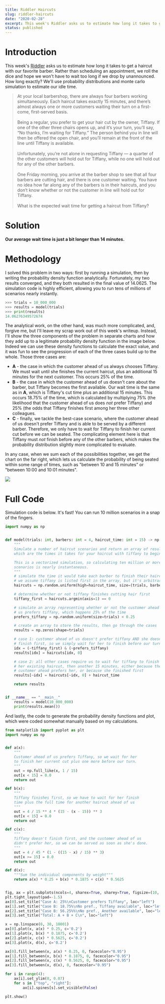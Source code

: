 ```yaml
---
title: Riddler Haircuts
slug: riddler-haircuts
date: "2020-02-28"
excerpt: This week's Riddler asks us to estimate how long it takes to get a haircut with our favorite barber. Rather than scheduling an appointment, we roll the dice and hope we won't have to wait too long if we drop by unannounced. How long exactly? We'll use probability distributions and monte carlo simulation to estimate our idle time.
status: published
---
```


# Introduction

This week's <a href="https://fivethirtyeight.com/features/can-you-get-a-haircut-already/">Riddler</a> asks us to estimate how long it takes to get a haircut with our favorite barber. Rather than scheduling an appointment, we roll the dice and hope we won't have to wait too long if we drop by unannounced. How long exactly? We'll use probability distributions and monte carlo simulation to estimate our idle time.

> At your local barbershop, there are always four barbers working simultaneously. Each haircut takes exactly 15 minutes, and there’s almost always one or more customers waiting their turn on a first-come, first-served basis.
> <br><br>
> Being a regular, you prefer to get your hair cut by the owner, Tiffany. If one of the other three chairs opens up, and it’s your turn, you’ll say, “No thanks, I’m waiting for Tiffany.” The person behind you in line will then be offered the open chair, and you’ll remain at the front of the line until Tiffany is available.
> <br><br>
> Unfortunately, you’re not alone in requesting Tiffany — a quarter of the other customers will hold out for Tiffany, while no one will hold out for any of the other barbers.
> <br><br>
> One Friday morning, you arrive at the barber shop to see that all four barbers are cutting hair, and there is one customer waiting. You have no idea how far along any of the barbers is in their haircuts, and you don’t know whether or not the customer in line will hold out for Tiffany.
> <br><br>
> What is the expected wait time for getting a haircut from Tiffany?

# Solution

**Our average wait time is just a bit longer than 14 minutes.**

# Methodology

I solved this problem in two ways: first by running a simulation, then by writing the probability density function analytically. Fortunately, my two results converged, and they both resulted in the final value of 14.0625. The simulation code is highly efficient, allowing you to run tens of millions of scenarios nearly instantly.

```python
>>> trials = 10_000_000
>>> results = model(trials)
>>> print(results)
14.06276349572674
```

The analytical work, on the other hand, was much more complicated, and, forgive me, but I'll leave my scrap work out of this week's writeup. Instead, I'll show the three components of the problem in separate charts and how they add up to a legitimate probability density function in the image below. Indeed we can use these density functions to calculate the exact value, and it was fun to see the progression of each of the three cases build up to the whole. Those three cases are:

- **A** - the case in which the customer ahead of us always chooses Tiffany. We must wait until she finishes the current haircut, plus an additional 15 minutes for the next customer. This occurs 25% of the time.
- **B** - the case in which the customer ahead of us doesn't care about the barber, but Tiffany becomes the first available. Our wait time is the same as in **A**, which is Tiffany's cut time plus an additional 15 minutes. This occurs 18.75% of the time, which is calculated by multiplying 75% (the likelihood that the customer ahead of us does _not_ prefer Tiffany) and 25% (the odds that Tiffany finishes first among her three other colleagues.
- **C** - finally, we tackle the best-case scenario, where the customer ahead of us doesn't prefer Tiffany and is able to be served by a different barber. Therefore, we only have to wait for Tiffany to finish her current cut before we can be seated. The complicating element here is that Tiffany must _not_ finish before any of the other barbers, which makes the probability distribution slightly more complicated to evaluate.

In any case, when we sum each of the possibilities together, we get the chart on the far right, which lets us calculate the probability of being seated within some range of times, such as "between 10 and 15 minutes" or "between 10:00 and 10:01 minutes".

<img src="/img/riddler-haircuts.png">

# Full Code

Simulation code is below. It's fast! You can run 10 million scenarios in a snap of the fingers.

```python
import numpy as np


def model(trials: int, barbers: int = 4, haircut_time: int = 15) -> np.ndarray:
    """
    Simulate a number of haircut scenarios and return an array of results,
    which are the times it takes for your haircut with tiffany to begin.

    This is a vectorized simulation, so calculating ten million or more
    scenarios is nearly instantaneous.
    """
    # simulate the time it would take each barber to finish their haircut
    # we assume tiffany is listed first in the array, but it's arbitrary
    haircuts = np.random.uniform(high=haircut_time, size=(trials, barbers))

    # determine whether or not tiffany finishes cutting hair first
    tiffany_first = haircuts.argmin(axis=1) == 0

    # simulate an array representing whether or not the customer ahead of
    # us prefers tiffany, which happens 25% of the time
    prefers_tiffany = np.random.uniform(size=trials) < 0.25

    # create an array to store the results, then go through the cases
    results = np.zeros(shape=trials)

    # case 1: customer ahead of us doesn't prefer tiffany AND she doesn't
    # finish first, so we simply wait for her to finish before our turn
    idx = (~tiffany_first) & (~prefers_tiffany)
    results[idx] = haircuts[idx, 0]

    # case 2: all other cases require us to wait for tiffany to finish
    # her existing haircut, then another 15 minutes, either because the
    # customer ahead prefers her, or because she finished first
    results[~idx] = haircuts[~idx, 0] + haircut_time

    return results


if __name__ == "__main__"
    results = model(10_000_000)
    print(results.mean())
```

And lastly, the code to generate the probability density functions and plot, which were coded somewhat manually based on my calculations.

```python
from matplotlib import pyplot as plt
import numpy as np


def a(x):
    """
    Customer ahead of us prefers Tiffany, so we wait for her
    to finish her current cut plus one more before our turn.
    """
    out = np.full_like(x, 1 / 15)
    out[x < 15] = 0.0
    return out

def b(x):
    """
    Tiffany finishes first, so we have to wait for her finish
    time plus the full time for another haircut ahead of us
    """
    out = 4 / 15 ** 4 * (15 - (x - 15)) ** 3
    out[x < 15] = 0.0
    return out

def c(x):
    """
    Tiffany doesn't finish first, and the customer ahead of us
    didn't prefer her, so we can be served as soon as she's done.
    """
    out = 4 / 45 * (1 - ((15 - x) / 15) ** 3)
    out[x >= 15] = 0.0
    return out

def d(x):
    """Sum the individual components by weight"""
    return a(x) * 0.25 + b(x) * 0.1875 + c(x) * 0.5625


fig, ax = plt.subplots(ncols=4, sharex=True, sharey=True, figsize=(10, 2))
plt.tight_layout(pad=-1.5)
ax[0].set_title("Case A: 25%\nCustomer prefers Tiffany", loc="left")
ax[1].set_title("Case B: 18.75%\nNo pref., Tiffany available", loc="left")
ax[2].set_title("Case B: 56.25%%\nNo pref., Another available", loc="left")
ax[3].set_title("Total: A + B + C\n", loc="left")

x = np.linspace(0, 30, 10001)
ax[0].plot(x, a(x) * 0.25, c='0.2')
ax[1].plot(x, b(x) * 0.1875, c='0.2')
ax[2].plot(x, c(x) * 0.5625, c='0.2')
ax[3].plot(x, d(x), c='0.2')

ax[0].fill_between(x, a(x) * 0.25, 0, facecolor="0.95")
ax[1].fill_between(x, b(x) * 0.1875, 0, facecolor="0.95")
ax[2].fill_between(x, c(x) * 0.5625, 0, facecolor="0.95")
ax[3].fill_between(x, d(x), 0, facecolor="0.95")

for i in range(4):
    ax[i].set_ylim(0, 0.07)
    for s in ["top", "right"]:
        ax[i].spines[s].set_visible(False)

plt.show()
```
